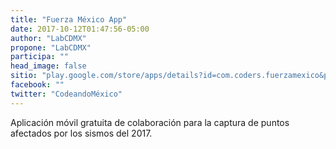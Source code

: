 ```yaml
---
title: "Fuerza México App"
date: 2017-10-12T01:47:56-05:00
author: "LabCDMX"
propone: "LabCDMX"
participa: ""
head_image: false
sitio: "play.google.com/store/apps/details?id=com.coders.fuerzamexico&pcampaignid=MKT-Other-global-all-co-prtnr-py-PartBadge-Mar2515-1"
facebook: ""
twitter: "CodeandoMéxico"
---
```

Aplicación móvil gratuita de colaboración para la captura de puntos afectados por los sismos del 2017.
